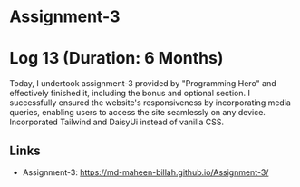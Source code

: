 # Assignment-3
# Log 13 (Duration: 6 Months)
Today, I undertook assignment-3 provided by "Programming Hero" and effectively finished it, including the bonus and optional section. I successfully ensured the website's responsiveness by incorporating media queries, enabling users to access the site seamlessly on any device. Incorporated Tailwind and DaisyUi instead of vanilla CSS.


## Links

 - Assignment-3: https://md-maheen-billah.github.io/Assignment-3/
